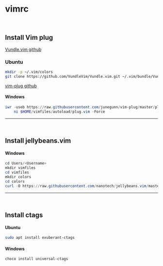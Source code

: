 # vimrc

<br>


## Install Vim plug

[Vundle.vim github](https://github.com/VundleVim/Vundle.vim)

### Ubuntu

```bash
mkdir -p ~/.vim/colors
git clone https://github.com/VundleVim/Vundle.vim.git ~/.vim/bundle/Vundle.vim
```


[vim-plug github](https://github.com/junegunn/vim-plug)

#### Windows

```powershell
iwr -useb https://raw.githubusercontent.com/junegunn/vim-plug/master/plug.vim |`
    ni $HOME/vimfiles/autoload/plug.vim -Force
```


--------

<br>

## Install jellybeans.vim

#### Windows

```powershell
cd Users/<Username>
mkdir vimfiles
cd vimfiles
mkdir colors
cd colors
curl -O https://raw.githubusercontent.com/nanotech/jellybeans.vim/master/colors/jellybeans.vim
```


------

<br>


## Install ctags

#### Ubuntu
```bash
sudo apt install exuberant-ctags
```


#### Windows

```powershell
choco install universal-ctags
```
